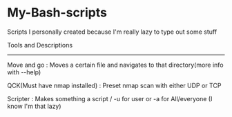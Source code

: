 # My-Bash-scripts
Scripts I personally created because I'm really lazy to type out some stuff

Tools and Descriptions
___________________________________________________________________________________________________
Move and go : Moves a certain file and navigates to that directory(more info with --help)

QCK(Must have nmap installed) :  Preset nmap scan with either UDP or TCP

Scripter : Makes something a script / -u for user or -a for All/everyone  (I know I'm that lazy)
